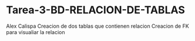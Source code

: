 # Tarea-3-BD-RELACION-DE-TABLAS
Alex Calispa
Creacion de dos tablas que contienen relacion
Creacion de FK para visualiar la relacion
